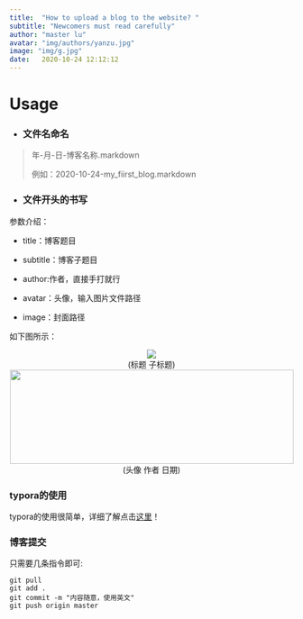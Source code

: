```yaml
---
title:  "How to upload a blog to the website? "
subtitle: "Newcomers must read carefully"
author: "master lu"
avatar: "img/authors/yanzu.jpg"
image: "img/g.jpg"
date:   2020-10-24 12:12:12
---
```


# Usage

- ### 文件名命名

> 年-月-日-博客名称.markdown
>
> 例如：2020-10-24-my_fiirst_blog.markdown



- ### 文件开头的书写

参数介绍：

- title：博客题目


- subtitle：博客子题目


- author:作者，直接手打就行


- avatar：头像，输入图片文件路径


- image：封面路径


如下图所示：

<div align="center"><img src="https://images.cnblogs.com/cnblogs_com/lutaishi/1869791/o_201025035141title.png"><br/>(标题 子标题)</div>



<div align="center"><img src="https://images.cnblogs.com/cnblogs_com/lutaishi/1869791/o_201025035151author.png"" height="167" width="503"><br/>(头像 作者 日期)</div>

### typora的使用

typora的使用很简单，详细了解点击[这里](https://blog.csdn.net/SIMBA1949/article/details/79001226)！

### 博客提交

只需要几条指令即可:

```
git pull
git add .
git commit -m "内容随意，使用英文"
git push origin master
```


